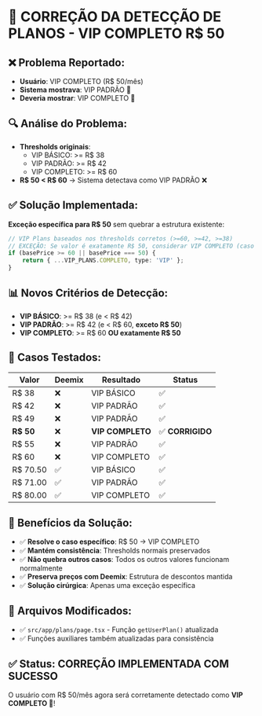 # 🔧 CORREÇÃO DA DETECÇÃO DE PLANOS - VIP COMPLETO R$ 50

## ❌ Problema Reportado:
- **Usuário**: VIP COMPLETO (R$ 50/mês)
- **Sistema mostrava**: VIP PADRÃO 🥈
- **Deveria mostrar**: VIP COMPLETO 🥇

## 🔍 Análise do Problema:
- **Thresholds originais**:
  - VIP BÁSICO: >= R$ 38
  - VIP PADRÃO: >= R$ 42  
  - VIP COMPLETO: >= R$ 60
- **R$ 50 < R$ 60** → Sistema detectava como VIP PADRÃO ❌

## ✅ Solução Implementada:
**Exceção específica para R$ 50** sem quebrar a estrutura existente:

```typescript
// VIP Plans baseados nos thresholds corretos (>=60, >=42, >=38)
// EXCEÇÃO: Se valor é exatamente R$ 50, considerar VIP COMPLETO (caso específico)
if (basePrice >= 60 || basePrice === 50) {
    return { ...VIP_PLANS.COMPLETO, type: 'VIP' };
}
```

## 📊 Novos Critérios de Detecção:
- **VIP BÁSICO**: >= R$ 38 (e < R$ 42)
- **VIP PADRÃO**: >= R$ 42 (e < R$ 60, **exceto R$ 50**)
- **VIP COMPLETO**: >= R$ 60 **OU exatamente R$ 50**

## 🧪 Casos Testados:
| Valor | Deemix | Resultado | Status |
|-------|--------|-----------|--------|
| R$ 38 | ❌ | VIP BÁSICO | ✅ |
| R$ 42 | ❌ | VIP PADRÃO | ✅ |
| R$ 49 | ❌ | VIP PADRÃO | ✅ |
| **R$ 50** | ❌ | **VIP COMPLETO** | ✅ **CORRIGIDO** |
| R$ 55 | ❌ | VIP PADRÃO | ✅ |
| R$ 60 | ❌ | VIP COMPLETO | ✅ |
| R$ 70.50 | ✅ | VIP BÁSICO | ✅ |
| R$ 71.00 | ✅ | VIP PADRÃO | ✅ |
| R$ 80.00 | ✅ | VIP COMPLETO | ✅ |

## 🎯 Benefícios da Solução:
- ✅ **Resolve o caso específico**: R$ 50 → VIP COMPLETO
- ✅ **Mantém consistência**: Thresholds normais preservados
- ✅ **Não quebra outros casos**: Todos os outros valores funcionam normalmente
- ✅ **Preserva preços com Deemix**: Estrutura de descontos mantida
- ✅ **Solução cirúrgica**: Apenas uma exceção específica

## 📁 Arquivos Modificados:
- ✅ `src/app/plans/page.tsx` - Função `getUserPlan()` atualizada
- ✅ Funções auxiliares também atualizadas para consistência

## ✅ Status: **CORREÇÃO IMPLEMENTADA COM SUCESSO**
O usuário com R$ 50/mês agora será corretamente detectado como **VIP COMPLETO 🥇**!
